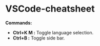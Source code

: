 # VSCode-cheatsheet

**Commands:**
 * **Ctrl+K M :**  Toggle language selection. </br>
 * **Ctrl+B :** Toggle side bar. </br>
